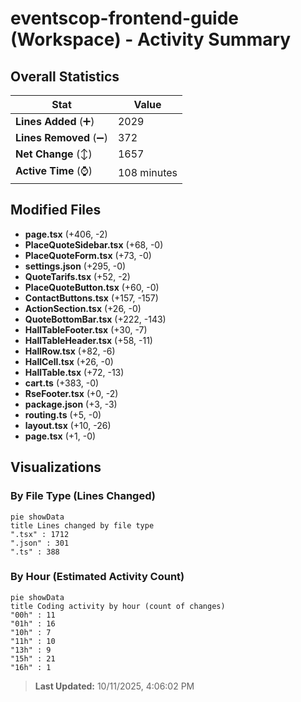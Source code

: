 # eventscop-frontend-guide (Workspace) - Activity Summary 

## Overall Statistics

| Stat                   | Value                                                             |
| ---------------------- | ----------------------------------------------------------------- |
| **Lines Added** (➕)   | 2029                                          |
| **Lines Removed** (➖) | 372                                        |
| **Net Change** (↕)    | 1657                |
| **Active Time** (⌚)   | 108 minutes |


## Modified Files
- **page.tsx** (+406, -2)
- **PlaceQuoteSidebar.tsx** (+68, -0)
- **PlaceQuoteForm.tsx** (+73, -0)
- **settings.json** (+295, -0)
- **QuoteTarifs.tsx** (+52, -2)
- **PlaceQuoteButton.tsx** (+60, -0)
- **ContactButtons.tsx** (+157, -157)
- **ActionSection.tsx** (+26, -0)
- **QuoteBottomBar.tsx** (+222, -143)
- **HallTableFooter.tsx** (+30, -7)
- **HallTableHeader.tsx** (+58, -11)
- **HallRow.tsx** (+82, -6)
- **HallCell.tsx** (+26, -0)
- **HallTable.tsx** (+72, -13)
- **cart.ts** (+383, -0)
- **RseFooter.tsx** (+0, -2)
- **package.json** (+3, -3)
- **routing.ts** (+5, -0)
- **layout.tsx** (+10, -26)
- **page.tsx** (+1, -0)

## Visualizations

### By File Type (Lines Changed)

```mermaid
pie showData
title Lines changed by file type
".tsx" : 1712
".json" : 301
".ts" : 388
```

### By Hour (Estimated Activity Count)

```mermaid
pie showData
title Coding activity by hour (count of changes)
"00h" : 11
"01h" : 16
"10h" : 7
"11h" : 10
"13h" : 9
"15h" : 21
"16h" : 1
```


> **Last Updated:** 10/11/2025, 4:06:02 PM